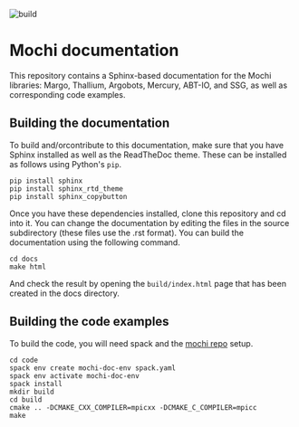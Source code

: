 ![build](https://github.com/mochi-hpc/mochi-doc/actions/workflows/build.yml/badge.svg)

# Mochi documentation

This repository contains a Sphinx-based documentation
for the Mochi libraries: Margo, Thallium, Argobots, Mercury,
ABT-IO, and SSG, as well as corresponding code examples.

## Building the documentation

To build and/orcontribute to this documentation, make sure
that you have Sphinx installed as well as the ReadTheDoc theme.
These can be installed as follows using Python's `pip`.

```
pip install sphinx
pip install sphinx_rtd_theme
pip install sphinx_copybutton
```

Once you have these dependencies installed, clone this
repository and cd into it. You can change the documentation
by editing the files in the source subdirectory (these files
use the .rst format). You can build the documentation
using the following command.

```
cd docs
make html
```

And check the result by opening the `build/index.html` page
that has been created in the docs directory.

## Building the code examples

To build the code, you will need spack and the
[mochi repo](https://github.com/mochi-hpc/mochi-spack-packages) setup.

```
cd code
spack env create mochi-doc-env spack.yaml
spack env activate mochi-doc-env
spack install
mkdir build
cd build
cmake .. -DCMAKE_CXX_COMPILER=mpicxx -DCMAKE_C_COMPILER=mpicc
make
```
